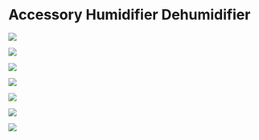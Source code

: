# Accessory Humidifier Dehumidifier

![](https://github.com/xxandev/homekit/blob/main/gallery/humidifier_dehumidifier_1.png)

![](https://github.com/xxandev/homekit/blob/main/gallery/humidifier_dehumidifier_2.png)

![](https://github.com/xxandev/homekit/blob/main/gallery/humidifier_dehumidifier_3.png)

![](https://github.com/xxandev/homekit/blob/main/gallery/humidifier_dehumidifier_4.png)

![](https://github.com/xxandev/homekit/blob/main/gallery/humidifier_dehumidifier_5.png)

![](https://github.com/xxandev/homekit/blob/main/gallery/humidifier_dehumidifier_6.png)

![](https://github.com/xxandev/homekit/blob/main/gallery/humidifier_dehumidifier_7.png)